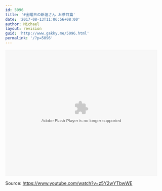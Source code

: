 ```yaml
---
id: 5096
title: '#金曜日の新垣さん お茶目篇'
date: '2017-08-13T11:06:56+08:00'
author: Michael
layout: revision
guid: 'http://www.gakky.me/5096.html'
permalink: '/?p=5096'
---
```


<embed align="middle" height="400" src="http://player.youku.com/player.php/sid/XMjk2NTc1MDMyMA==/v.swf" type="application/x-shockwave-flash" width="480"></embed>

Source: <https://www.youtube.com/watch?v=z5Y2wYTbwWE>